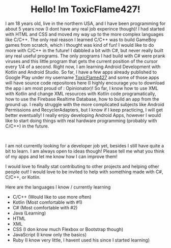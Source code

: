 <h1 align="center">Hello! Im ToxicFlame427!</h1>
<p>I am 18 years old, live in the northern USA, and I have been programming for about 5 years now (I dont have any real job experince though)! I had started with HTML and CSS and moved my way up to the more complex languages like C/C++.
The only real reason I learned C/C++ was to build GameBoy games from scratch, which i thought was kind of fun! I would like to do more with C/C++ in the future!
I dabbled a bit with C#, but never really built any real useful programs. The only programs I had build with C# were prank viruses and this little program that gets 
the current position of the cursor every 1/4 of a second. Right now, I am learning Android Development with Kotlin and Android Studio. So far, I have
a few apps already published to Google Play under my username <a href="https://play.google.com/store/search?q=ToxicFlame427&c=apps&hl=en">ToxicFlame427</a> and some of those apps will have
source code repositores here (I highly encourage you to download the app i am most proud of : Opinionator)! So far, I know how to use XML with Kotlin and change XML resources with Kotlin code programatically, how to use
the Firebase Realtime Database, how to build an app from the ground up. I really struggle with the more complicated subjects like Android Permissions and RecyclerAdapters,
but I know if I keep practicing, I will get better eventually! I really enjoy developing Android Apps, however I would like to start doing things with real hardware programming (probably with C/C++)
in the future.</p>
<br>
<p>I am not currently looking for a developer job yet, besides I still have quite a bit to learn. I am always open to ideas though! Please tell me what you think
of my apps and let me know how I can improve them!</p>
<p>I would love to finally stat contributing to other projects and helping other people out! I would love to be invited to help with something made with C#, C/C++, or Kotlin.</p>
<p>Here are the languages I know / currently learning</p>
<ul>
  <li>C/C++ (Would like to use more often)</li>
  <li>Kotlin (Most comfortable with #1)</li>
  <li>C# (Most comfortable with #2)</li>
  <li>Java (Learning)</li>
  <li>HTML</li>
  <li>XML</li>
  <li>CSS (I don know much Flexbox or Bootstrap though)</li>
  <li>JavaScript (I know only the basics)</li>
  <li>Ruby (I know very little, I havent used his since I started learning)</li>
</ul>
